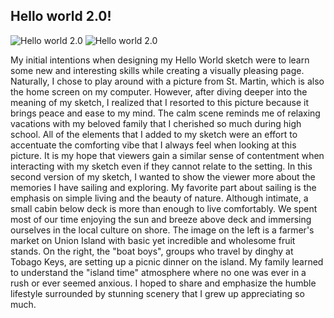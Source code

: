 ## Hello world 2.0!

![Hello world 2.0](assets/left.png?raw=true "Left Image")
![Hello world 2.0](assets/right.png?raw=true "Right Image")

My initial intentions when designing my Hello World sketch were to learn some new and interesting skills while creating a visually pleasing page.  Naturally, I chose to play around with a picture from St. Martin, which is also the home screen on my computer.  However, after diving deeper into the meaning of my sketch, I realized that I resorted to this picture because it brings peace and ease to my mind.  The calm scene reminds me of relaxing vacations with my beloved family that I cherished so much during high school.  All of the elements that I added to my sketch were an effort to accentuate the comforting vibe that I always feel when looking at this picture.  It is my hope that viewers gain a similar sense of contentment when interacting with my sketch even if they cannot relate to the setting.  In this second version of my sketch, I wanted to show the viewer more about the memories I have sailing and exploring.  My favorite part about sailing is the emphasis on simple living and the beauty of nature.  Although intimate, a small cabin below deck is more than enough to live comfortably.  We spent most of our time enjoying the sun and breeze above deck and immersing ourselves in the local culture on shore.  The image on the left is a farmer's market on Union Island with basic yet incredible and wholesome fruit stands.  On the right, the "boat boys", groups who travel by dinghy at Tobago Keys, are setting up a picnic dinner on the island.  My family learned to understand the "island time" atmosphere where no one was ever in a rush or ever seemed anxious.  I hoped to share and emphasize the humble lifestyle surrounded by stunning scenery that I grew up appreciating so much.